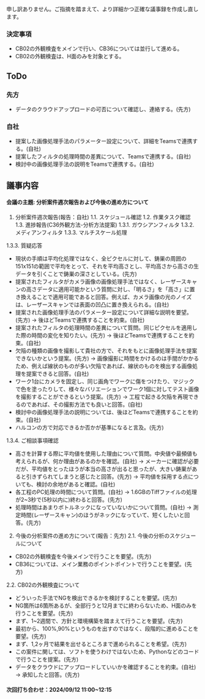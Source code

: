 申し訳ありません。ご指摘を踏まえて、より詳細かつ正確な議事録を作成し直します。

### 決定事項
- CB02の外観検査をメインで行い、CB36については並行して進める。
- CB02の外観検査は、H面のみを対象とする。

## ToDo
### 先方
- データのクラウドアップロードの可否について確認し、連絡する。(先方)

### 自社
- 提案した画像処理手法のパラメーター設定について、詳細をTeamsで連携する。(自社)
- 提案したフィルタの処理時間の差異について、Teamsで連携する。(自社)
- 検討中の画像処理手法の説明をTeamsで連携する。(自社)

## 議事内容
#### 会議の主題: 分析案件週次報告および今後の進め方について

1. 分析案件週次報告(報告：自社)
1.1. スケジュール確認
1.2. 作業タスク確認
1.3. 進捗報告(C36外観方法-分析方法提案)
   1.3.1. ガウシアンフィルタ
   1.3.2. メディアンフィルタ
   1.3.3. マルチスケール処理

1.3.3. 質疑応答
- 現状の手順は平均化処理ではなく、全ピクセルに対して、鋳巣の周囲の151x151の範囲で平均をとって、それを平均高さとし、平均高さから高さの生データを引くことで鋳巣の深さとしている。(先方)
- 提案されたフィルタがカメラ画像の画像処理手法ではなく、レーザースキャンの高さデータに適用可能かという質問に対し、「明るさ」を「高さ」に置き換えることで適用可能であると回答。例えば、カメラ画像の光のノイズは、レーザースキャンでは表面の凹凸に置き換えられる。(自社)
- 提案された画像処理手法のパラメーター設定について詳細な説明を要望。(先方)
  → 後ほどTeamsで連携することを約束。(自社)
- 提案されたフィルタの処理時間の差異について質問。同じピクセルを適用した際の時間の変化を知りたい。(先方)
  → 後ほどTeamsで連携することを約束。(自社)
- 欠陥の種類の画像を撮影して貴社の方で、それをもとに画像処理手法を提案できないかという提案。(先方)
  → 画像撮影に時間をかけるのは手間がかかるため、例えば線状のものが多い欠陥であれば、線状のものを検出する画像処理を提案できると回答。(自社)
- ワーク1台にカメラを固定し、同じ画角でワークに傷をつけたり、マジックで色を塗ったりして、様々なバリエーションでワーク1個に対してテスト画像を撮影することができるという提案。(先方)
  → 工程で起きる欠陥を再現できるのであれば、その撮影方法でも良いと回答。(自社)
- 検討中の画像処理手法の説明については、後ほどTeamsで連携することを約束。(自社)
- ハルコンの方で対応できるか否かが基準になると言及。(先方)

1.3.4. ご相談事項確認
- 高さを計算する際に平均値を使用した理由について質問。中央値や最頻値も考えられるが、何か理由があるのかを確認。(自社)
  → メーカーに確認が必要だが、平均値をとったほうが本当の高さが出ると思ったが、大きい鋳巣があると引きずられてしまうと感じたと回答。(先方)
  → 平均値を採用する点についても、検討の余地があると確認。(自社)
- 各工程のPC処理の時間について質問。(自社)
  → 1.6GBのTiffファイルの処理が2~3秒で(5秒以内に)終わると回答。(先方)
- 処理時間はあまりボトルネックになっていないかについて質問。(自社)
  → 測定時間(レーザースキャン)のほうがネックになっていて、短くしたいと回答。(先方)

2. 今後の分析案件の進め方について(報告：先方)
2.1. 今後の分析のスケジュールについて
- CB02の外観検査を今後メインで行うことを要望。(先方)
- CB36については、メイン業務のポイントポイントで行うことを要望。(先方)

2.2. CB02の外観検査について
- どういった手法でNGを検出できるかを検討することを要望。(先方)
- NG箇所は6箇所あるが、全部行うと12月までに終わらないため、H面のみを行うことを要望。(先方)
- まず、1~2週間で、方針と環境構築を踏まえて行うことを要望。(先方)
- 最初から、100%,90%というものを出すのではなく、段階的に進めることを要望。(先方)
- まず、1,2ヶ月で結果を出せるところまで進められることを希望。(先方)
- この案件に関しては、ソフトを使うわけではないため、Pythonなどのコードで行うことを提案。(先方)
- データをクラウドにアップロードしていいかを確認することを約束。(自社)
  → 承知したと回答。(先方)

#### 次回打ち合わせ：2024/09/12 11:00~12:15
